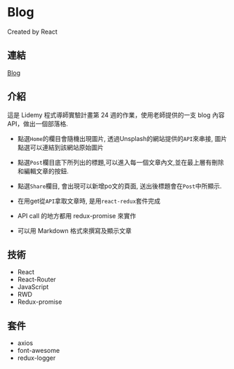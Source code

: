 # Blog
Created by React

## 連結
[Blog](https://fan630.github.io/Blog_Redux_promise/)

## 介紹
這是 Lidemy 程式導師實驗計畫第 24 週的作業，使用老師提供的一支 blog 內容 API，做出一個部落格.  

- 點選`Home`的欄目會隨機出現圖片, 透過Unsplash的網站提供的`API`來串接, 圖片點選可以連結到該網站原始圖片

- 點選`Post`欄目底下所列出的標題,可以進入每一個文章內文,並在最上層有刪除和編輯文章的按鈕.

- 點選`Share`欄目, 會出現可以新增po文的頁面, 送出後標題會在`Post`中所顯示.

- 在用get從`API`拿取文章時, 是用`react-redux`套件完成

- API call 的地方都用 redux-promise 來實作

- 可以用 Markdown 格式來撰寫及顯示文章

## 技術
- React
- React-Router
- JavaScript
- RWD
- Redux-promise

## 套件
- axios
- font-awesome
- redux-logger
